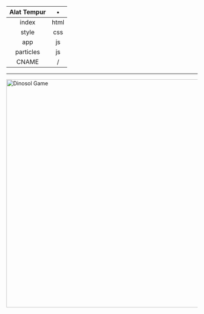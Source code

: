 | Alat Tempur | • |
| :-------------:| :-: |
|   index     |  html |
|    style    |  css  |
|    app      |  js   |
|   particles |  js   |
|  CNAME      |   /   |
---------
<img src="https://github.com/TheDudeThatCode/TheDudeThatCode/blob/master/Assets/dino.gif" alt="Dinosol Game" width="600" />
